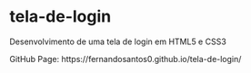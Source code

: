 # tela-de-login
<p>Desenvolvimento de uma tela de login em HTML5 e CSS3</p>
<p>GitHub Page: https://fernandosantos0.github.io/tela-de-login/</p>
